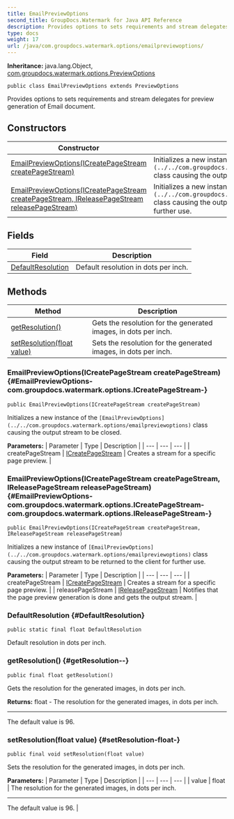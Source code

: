 ```yaml
---
title: EmailPreviewOptions
second_title: GroupDocs.Watermark for Java API Reference
description: Provides options to sets requirements and stream delegates for preview generation of Email document.
type: docs
weight: 17
url: /java/com.groupdocs.watermark.options/emailpreviewoptions/
---
```

**Inheritance:**
java.lang.Object, [com.groupdocs.watermark.options.PreviewOptions](../../com.groupdocs.watermark.options/previewoptions)
```
public class EmailPreviewOptions extends PreviewOptions
```

Provides options to sets requirements and stream delegates for preview generation of Email document.
## Constructors

| Constructor | Description |
| --- | --- |
| [EmailPreviewOptions(ICreatePageStream createPageStream)](#EmailPreviewOptions-com.groupdocs.watermark.options.ICreatePageStream-) | Initializes a new instance of the `[EmailPreviewOptions](../../com.groupdocs.watermark.options/emailpreviewoptions)` class causing the output stream to be closed. |
| [EmailPreviewOptions(ICreatePageStream createPageStream, IReleasePageStream releasePageStream)](#EmailPreviewOptions-com.groupdocs.watermark.options.ICreatePageStream-com.groupdocs.watermark.options.IReleasePageStream-) | Initializes a new instance of `[EmailPreviewOptions](../../com.groupdocs.watermark.options/emailpreviewoptions)` class causing the output stream to be returned to the client for further use. |
## Fields

| Field | Description |
| --- | --- |
| [DefaultResolution](#DefaultResolution) | Default resolution in dots per inch. |
## Methods

| Method | Description |
| --- | --- |
| [getResolution()](#getResolution--) | Gets the resolution for the generated images, in dots per inch. |
| [setResolution(float value)](#setResolution-float-) | Sets the resolution for the generated images, in dots per inch. |
### EmailPreviewOptions(ICreatePageStream createPageStream) {#EmailPreviewOptions-com.groupdocs.watermark.options.ICreatePageStream-}
```
public EmailPreviewOptions(ICreatePageStream createPageStream)
```


Initializes a new instance of the `[EmailPreviewOptions](../../com.groupdocs.watermark.options/emailpreviewoptions)` class causing the output stream to be closed.

**Parameters:**
| Parameter | Type | Description |
| --- | --- | --- |
| createPageStream | [ICreatePageStream](../../com.groupdocs.watermark.options/icreatepagestream) | Creates a stream for a specific page preview. |

### EmailPreviewOptions(ICreatePageStream createPageStream, IReleasePageStream releasePageStream) {#EmailPreviewOptions-com.groupdocs.watermark.options.ICreatePageStream-com.groupdocs.watermark.options.IReleasePageStream-}
```
public EmailPreviewOptions(ICreatePageStream createPageStream, IReleasePageStream releasePageStream)
```


Initializes a new instance of `[EmailPreviewOptions](../../com.groupdocs.watermark.options/emailpreviewoptions)` class causing the output stream to be returned to the client for further use.

**Parameters:**
| Parameter | Type | Description |
| --- | --- | --- |
| createPageStream | [ICreatePageStream](../../com.groupdocs.watermark.options/icreatepagestream) | Creates a stream for a specific page preview. |
| releasePageStream | [IReleasePageStream](../../com.groupdocs.watermark.options/ireleasepagestream) | Notifies that the page preview generation is done and gets the output stream. |

### DefaultResolution {#DefaultResolution}
```
public static final float DefaultResolution
```


Default resolution in dots per inch.

### getResolution() {#getResolution--}
```
public final float getResolution()
```


Gets the resolution for the generated images, in dots per inch.

**Returns:**
float - The resolution for the generated images, in dots per inch.

--------------------

The default value is 96.
### setResolution(float value) {#setResolution-float-}
```
public final void setResolution(float value)
```


Sets the resolution for the generated images, in dots per inch.

**Parameters:**
| Parameter | Type | Description |
| --- | --- | --- |
| value | float | The resolution for the generated images, in dots per inch.

--------------------

The default value is 96. |

